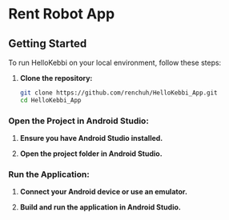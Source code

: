 # Rent Robot App

## Getting Started

To run HelloKebbi on your local environment, follow these steps:

1. **Clone the repository:**
   ```bash
   git clone https://github.com/renchuh/HelloKebbi_App.git
   cd HelloKebbi_App

### Open the Project in Android Studio:

1. **Ensure you have Android Studio installed.**

2. **Open the project folder in Android Studio.**

### Run the Application:

1. **Connect your Android device or use an emulator.**

2. **Build and run the application in Android Studio.**
